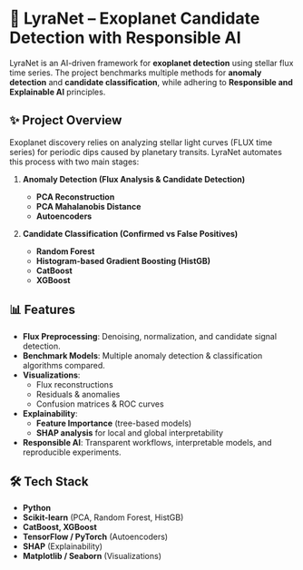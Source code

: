 # 🌌 LyraNet – Exoplanet Candidate Detection with Responsible AI  

LyraNet is an AI-driven framework for **exoplanet detection** using stellar flux time series. The project benchmarks multiple methods for **anomaly detection** and **candidate classification**, while adhering to **Responsible and Explainable AI** principles.  

## ✨ Project Overview  

Exoplanet discovery relies on analyzing stellar light curves (FLUX time series) for periodic dips caused by planetary transits. LyraNet automates this process with two main stages:  

1. **Anomaly Detection (Flux Analysis & Candidate Detection)**  
   - **PCA Reconstruction**  
   - **PCA Mahalanobis Distance**  
   - **Autoencoders**  

2. **Candidate Classification (Confirmed vs False Positives)**  
   - **Random Forest**  
   - **Histogram-based Gradient Boosting (HistGB)**  
   - **CatBoost**  
   - **XGBoost**  

## 📊 Features  

- **Flux Preprocessing**: Denoising, normalization, and candidate signal detection.  
- **Benchmark Models**: Multiple anomaly detection & classification algorithms compared.  
- **Visualizations**:  
  - Flux reconstructions  
  - Residuals & anomalies  
  - Confusion matrices & ROC curves  
- **Explainability**:  
  - **Feature Importance** (tree-based models)  
  - **SHAP analysis** for local and global interpretability  
- **Responsible AI**: Transparent workflows, interpretable models, and reproducible experiments.  

## 🛠️ Tech Stack  

- **Python**  
- **Scikit-learn** (PCA, Random Forest, HistGB)  
- **CatBoost, XGBoost**  
- **TensorFlow / PyTorch** (Autoencoders)  
- **SHAP** (Explainability)  
- **Matplotlib / Seaborn** (Visualizations)  
